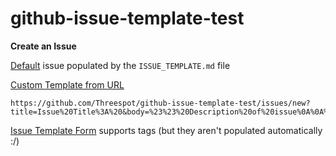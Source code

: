 # github-issue-template-test

**Create an Issue**

[Default](https://github.com/Threespot/github-issue-template-test/issues/new) issue populated by the `ISSUE_TEMPLATE.md` file

[Custom Template from URL](https://github.com/Threespot/github-issue-template-test/issues/new?title=Issue%20Title%3A%20&body=%23%23%20Description%20of%20issue%0A%0A%23%23%20URL%20of%20page%20exhibiting%20the%20issue%0A%0A%23%23%20Web%20Browser(s)%20that%20exhibit%20the%20issue%0A%0A%23%23%20Installed%20Software%20Version%0A)
```
https://github.com/Threespot/github-issue-template-test/issues/new?title=Issue%20Title%3A%20&body=%23%23%20Description%20of%20issue%0A%0A%23%23%20URL%20of%20page%20exhibiting%20the%20issue%0A%0A%23%23%20Web%20Browser(s)%20that%20exhibit%20the%20issue%0A%0A%23%23%20Installed%20Software%20Version%0A
```

[Issue Template Form](http://issuetemplate.com/#/Threespot/github-issue-template-test/FE%20Bug%20-%20test) 
supports tags (but they aren't populated automatically :/)

